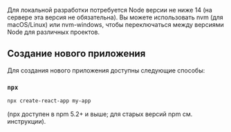 Для локальной разработки потребуется Node версии не ниже 14 (на сервере эта версия не обязательна). Вы можете использовать nvm (для macOS/Linux) или nvm-windows, чтобы переключаться между версиями Node для различных проектов.

## Создание нового приложения
Для создания нового приложения доступны следующие способы:

### `npx`

```bash
npx create-react-app my-app
```

(npx доступен в npm 5.2+ и выше; для старых версий npm см. инструкции).
